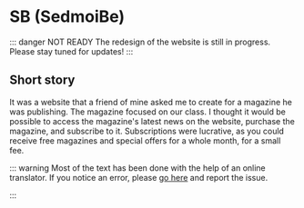 # SB (SedmoiBe)
::: danger NOT READY
The redesign of the website is still in progress. Please stay tuned for updates!
:::

## Short story
It was a website that a friend of mine asked me to create for a magazine he was publishing. The magazine focused on our class. I thought it would be possible to access the magazine's latest news on the website, purchase the magazine, and subscribe to it. Subscriptions were lucrative, as you could receive free magazines and special offers for a whole month, for a small fee.

::: warning
Most of the text has been done with the help of an online translator. If you notice an error, please [go here](https://github.com/NGoldprojects/hteam/issues) and report the issue.

:::